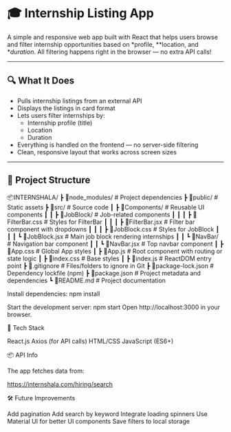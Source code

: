 # 🎓 Internship Listing App

A simple and responsive web app built with React that helps users browse and filter internship opportunities based on *profile, **location, and **duration*. All filtering happens right in the browser — no extra API calls!

---

## 🔍 What It Does

- Pulls internship listings from an external API
- Displays the listings in card format
- Lets users filter internships by:
  - Internship profile (title)
  - Location
  - Duration
- Everything is handled on the frontend — no server-side filtering
- Clean, responsive layout that works across screen sizes

---
## 📁 Project Structure

📦INTERNSHALA/
┣ 📂node_modules/                   # Project dependencies
┣ 📂public/                         # Static assets
┣ 📂src/                            # Source code
┃ ┣ 📂Components/                  # Reusable UI components
┃ ┃ ┣ 📂JobBlock/                  # Job-related components
┃ ┃ ┃ ┣ 📜FilterBar.css           # Styles for FilterBar
┃ ┃ ┃ ┣ 📜FilterBar.jsx           # Filter bar component with dropdowns
┃ ┃ ┃ ┣ 📜JobBlock.css            # Styles for JobBlock
┃ ┃ ┃ ┗ 📜JobBlock.jsx            # Main job block rendering internships
┃ ┃ ┗ 📂NavBar/                    # Navigation bar component
┃ ┃   ┗ 📜NavBar.jsx              # Top navbar component
┃ ┣ 📜App.css                      # Global App styles
┃ ┣ 📜App.js                       # Root component with routing or state logic
┃ ┣ 📜index.css                    # Base styles
┃ ┣ 📜index.js                     # ReactDOM entry point
┣ 📜.gitignore                     # Files/folders to ignore in Git
┣ 📜package-lock.json             # Dependency lockfile (npm)
┣ 📜package.json                  # Project metadata and dependencies
┗ 📜README.md                     # Project documentation


Install dependencies:
npm install

Start the development server:
npm start
Open http://localhost:3000 in your browser.

🔧 Tech Stack

React.js
Axios (for API calls)
HTML/CSS
JavaScript (ES6+)

📦 API Info

The app fetches data from:

https://internshala.com/hiring/search

🛠 Future Improvements

Add pagination
Add search by keyword
Integrate loading spinners
Use Material UI for better UI components
Save filters to local storage